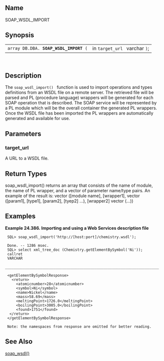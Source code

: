 <div>

<div>

</div>

<div>

## Name

SOAP_WSDL_IMPORT

</div>

<div>

## Synopsis

<div>

|                                            |                               |
|--------------------------------------------|-------------------------------|
| `array DB.DBA. `**`SOAP_WSDL_IMPORT`**` (` | in `target_url ` varchar `)`; |

<div>

 

</div>

</div>

</div>

<div>

## Description

The `soap_wsdl_import() ` function is used to import operations and
types definitions from an WSDL file on a remote server. The retrieved
file will be parsed and PL (procedure language) wrappers will be
generated for each SOAP operation that is described. The SOAP service
will be represented by a PL module which will be the overall container
the generated PL wrappers. Once the WSDL file has been imported the PL
wrappers are automatically generated and available for use.

</div>

<div>

## Parameters

<div>

### target_url

A URL to a WSDL file.

</div>

</div>

<div>

## Return Types

soap_wsdl_import() returns an array that consists of the name of module,
the name of PL wrapper, and a vector of parameter name/type pairs. An
example of the result is: vector (\[module name\], \[wrapper1\], vector
(\[param1\], \[type1\], \[param2\], \[tyep2\] ...), \[wrapper2\] vector
(...))

</div>

<div>

## Examples

<div>

**Example 24.386. Importing and using a Web Services description file**

<div>

``` screen
 SQL> soap_wsdl_import('http://[host:port]/chemistry.wsdl');

 Done. -- 1286 msec.
 SQL> select xml_tree_doc (Chemistry.getElementBySymbol('Ni'));
 callret
 VARCHAR
 _______________________________________________________________________________

 <getElementBySymbolResponse>
   <return>
     <atomicnumber>28</atomicnumber>
     <symbol>Ni</symbol>
     <name>Nickel</name>
     <mass>58.69</mass>
     <meltingPoint>1726.0</meltingPoint>
     <boilingPoint>3005.0</boilingPoint>
     <found>1751</found>
  </return>
 </getElementBySymbolResponse>

 Note: the namespaces from response are omitted for better reading.
```

</div>

</div>

  

</div>

<div>

## See Also

<a href="fn_soap_wsdl.html" class="link"
title="soap_wsdl">soap_wsdl()</a>

</div>

</div>
